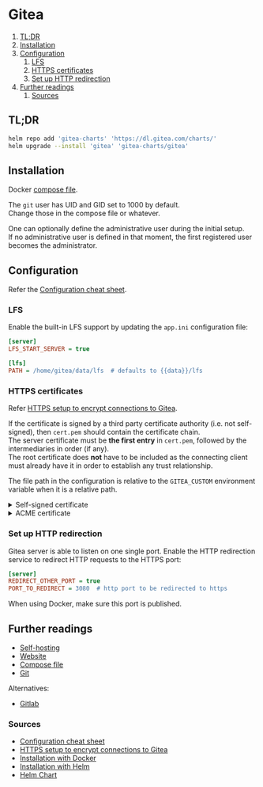 # Gitea

1. [TL;DR](#tldr)
1. [Installation](#installation)
1. [Configuration](#configuration)
   1. [LFS](#lfs)
   1. [HTTPS certificates](#https-certificates)
   1. [Set up HTTP redirection](#set-up-http-redirection)
1. [Further readings](#further-readings)
   1. [Sources](#sources)

## TL;DR

```sh
helm repo add 'gitea-charts' 'https://dl.gitea.com/charts/'
helm upgrade --install 'gitea' 'gitea-charts/gitea'
```

## Installation

Docker [compose file].

The `git` user has UID and GID set to 1000 by default.<br/>
Change those in the compose file or whatever.

One can optionally define the administrative user during the initial setup.<br/>
If no administrative user is defined in that moment, the first registered user becomes the administrator.

## Configuration

Refer the [Configuration cheat sheet].

### LFS

Enable the built-in LFS support by updating the `app.ini` configuration file:

```ini
[server]
LFS_START_SERVER = true

[lfs]
PATH = /home/gitea/data/lfs  # defaults to {{data}}/lfs
```

### HTTPS certificates

Refer [HTTPS setup to encrypt connections to Gitea].

If the certificate is signed by a third party certificate authority (i.e. not self-signed), then `cert.pem` should
contain the certificate chain.<br/>
The server certificate must be **the first entry** in `cert.pem`, followed by the intermediaries in order (if any).<br/>
The root certificate does **not** have to be included as the connecting client must already have it in order to
establish any trust relationship.

The file path in the configuration is relative to the `GITEA_CUSTOM` environment variable when it is a relative path.

<details>
  <summary>Self-signed certificate</summary>

1. Generate a self signed certificate:

   ```sh
   gitea cert --host 'git.host.fqdn'
   docker compose exec server gitea cert --host 'git.host.fqdn'
   ```

1. Change the `app.ini` configuration file:

   ```ini
   [server]
   PROTOCOL  = https
   ROOT_URL  = https://git.host.fqdn:3000/
   HTTP_PORT = 3000
   CERT_FILE = /path/to/cert.pem
   KEY_FILE  = /path/to/key.pem
   ```

</details>
<details>
  <summary>ACME certificate</summary>

Defaults to using Let's Encrypt.

Change the `app.ini` configuration file:

```ini
[server]
PROTOCOL=https
DOMAIN=git.example.com
ENABLE_ACME=true
ACME_ACCEPTTOS=true
ACME_DIRECTORY=https
ACME_EMAIL=email@example.com  # can be omitted here and provided manually at first run, after which it is cached
```

</details>

### Set up HTTP redirection

Gitea server is able to listen on one single port. Enable the HTTP redirection service to redirect HTTP requests to the
HTTPS port:

```ini
[server]
REDIRECT_OTHER_PORT = true
PORT_TO_REDIRECT = 3080  # http port to be redirected to https
```

When using Docker, make sure this port is published.

## Further readings

- [Self-hosting]
- [Website]
- [Compose file]
- [Git]

Alternatives:

- [Gitlab]

### Sources

- [Configuration cheat sheet]
- [HTTPS setup to encrypt connections to Gitea]
- [Installation with Docker]
- [Installation with Helm]
- [Helm Chart]

<!--
  Reference
  ═╬═Time══
  -->

<!-- Knowledge base -->
[self-hosting]: self-hosting.md
[git]: git.md
[gitlab]: gitlab/README.md

<!-- Files -->
[compose file]: /containers/gitea/docker-compose.yml

<!-- Upstream -->
[configuration cheat sheet]: https://docs.gitea.com/administration/config-cheat-sheet
[helm chart]: https://gitea.com/gitea/helm-chart/
[https setup to encrypt connections to gitea]: https://docs.gitea.com/administration/https-setup
[installation with docker]: https://docs.gitea.com/installation/install-with-docker-rootless
[installation with helm]: https://docs.gitea.com/installation/install-on-kubernetes
[website]: https://about.gitea.com/
